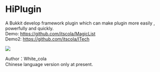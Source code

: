 # HiPlugin
A Bukkit develop framework plugin which can make plugin more easily , powerfully and quickly.   
Demo: https://github.com/itscola/MagicList   
Demo2: https://github.com/itscola/ITech   

[![](https://img.shields.io/badge/HiPlugin-Releases-blue.svg)](https://github.com/itscola/HiPlugin/releases)

Author：White_cola    
Chinese language version only at present.    
